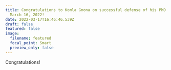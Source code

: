 ```yaml
---
title: Congratulations to Komla Gnona on successful defense of his PhD thesis,
  March 16, 2022!
date: 2022-03-17T16:46:46.539Z
draft: false
featured: false
image:
  filename: featured
  focal_point: Smart
  preview_only: false
---
```

Congratulations!